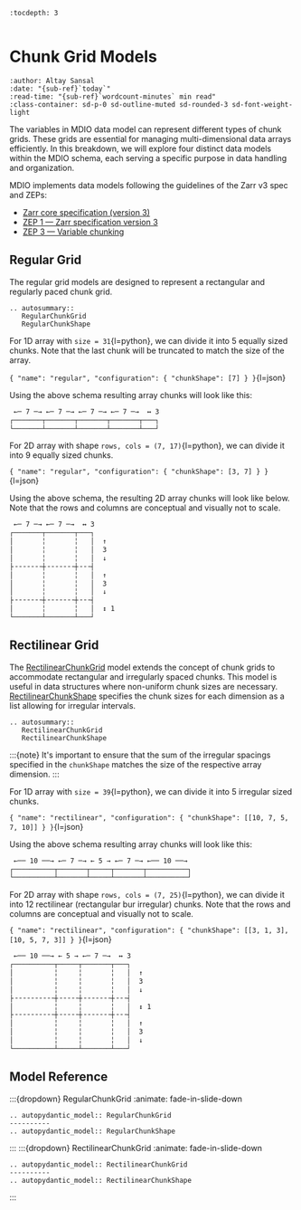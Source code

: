 ```{eval-rst}
:tocdepth: 3
```

```{currentModule} mdio.schema.chunk_grid

```

# Chunk Grid Models

```{article-info}
:author: Altay Sansal
:date: "{sub-ref}`today`"
:read-time: "{sub-ref}`wordcount-minutes` min read"
:class-container: sd-p-0 sd-outline-muted sd-rounded-3 sd-font-weight-light
```

The variables in MDIO data model can represent different types of chunk grids.
These grids are essential for managing multi-dimensional data arrays efficiently.
In this breakdown, we will explore four distinct data models within the MDIO schema,
each serving a specific purpose in data handling and organization.

MDIO implements data models following the guidelines of the Zarr v3 spec and ZEPs:

- [Zarr core specification (version 3)](https://zarr-specs.readthedocs.io/en/latest/v3/core/v3.0.html)
- [ZEP 1 — Zarr specification version 3](https://zarr.dev/zeps/accepted/ZEP0001.html)
- [ZEP 3 — Variable chunking](https://zarr.dev/zeps/draft/ZEP0003.html)

## Regular Grid

The regular grid models are designed to represent a rectangular and regularly
paced chunk grid.

```{eval-rst}
.. autosummary::
   RegularChunkGrid
   RegularChunkShape
```

For 1D array with `size = 31`{l=python}, we can divide it into 5 equally sized
chunks. Note that the last chunk will be truncated to match the size of the array.

`{ "name": "regular", "configuration": { "chunkShape": [7] } }`{l=json}

Using the above schema resulting array chunks will look like this:

```bash
 ←─ 7 ─→ ←─ 7 ─→ ←─ 7 ─→ ←─ 7 ─→  ↔ 3
┌───────┬───────┬───────┬───────┬───┐
└───────┴───────┴───────┴───────┴───┘
```

For 2D array with shape `rows, cols = (7, 17)`{l=python}, we can divide it into 9
equally sized chunks.

`{ "name": "regular", "configuration": { "chunkShape": [3, 7] } }`{l=json}

Using the above schema, the resulting 2D array chunks will look like below.
Note that the rows and columns are conceptual and visually not to scale.

```bash
 ←─ 7 ─→ ←─ 7 ─→  ↔ 3
┌───────┬───────┬───┐
│       ╎       ╎   │  ↑
│       ╎       ╎   │  3
│       ╎       ╎   │  ↓
├╶╶╶╶╶╶╶┼╶╶╶╶╶╶╶┼╶╶╶┤
│       ╎       ╎   │  ↑
│       ╎       ╎   │  3
│       ╎       ╎   │  ↓
├╶╶╶╶╶╶╶┼╶╶╶╶╶╶╶┼╶╶╶┤
│       ╎       ╎   │  ↕ 1
└───────┴───────┴───┘
```

## Rectilinear Grid

The [RectilinearChunkGrid](RectilinearChunkGrid) model extends
the concept of chunk grids to accommodate rectangular and irregularly spaced chunks.
This model is useful in data structures where non-uniform chunk sizes are necessary.
[RectilinearChunkShape](RectilinearChunkShape) specifies the chunk sizes for each
dimension as a list allowing for irregular intervals.

```{eval-rst}
.. autosummary::
   RectilinearChunkGrid
   RectilinearChunkShape
```

:::{note}
It's important to ensure that the sum of the irregular spacings specified
in the `chunkShape` matches the size of the respective array dimension.
:::

For 1D array with `size = 39`{l=python}, we can divide it into 5 irregular sized
chunks.

`{ "name": "rectilinear", "configuration": { "chunkShape": [[10, 7, 5, 7, 10]] } }`{l=json}

Using the above schema resulting array chunks will look like this:

```bash
 ←── 10 ──→ ←─ 7 ─→ ← 5 → ←─ 7 ─→ ←── 10 ──→
┌──────────┬───────┬─────┬───────┬──────────┐
└──────────┴───────┴─────┴───────┴──────────┘
```

For 2D array with shape `rows, cols = (7, 25)`{l=python}, we can divide it into 12
rectilinear (rectangular bur irregular) chunks. Note that the rows and columns are
conceptual and visually not to scale.

`{ "name": "rectilinear", "configuration": { "chunkShape": [[3, 1, 3], [10, 5, 7, 3]] } }`{l=json}

```bash
 ←── 10 ──→ ← 5 → ←─ 7 ─→  ↔ 3
┌──────────┬─────┬───────┬───┐
│          ╎     ╎       ╎   │  ↑
│          ╎     ╎       ╎   │  3
│          ╎     ╎       ╎   │  ↓
├╶╶╶╶╶╶╶╶╶╶┼╶╶╶╶╶┼╶╶╶╶╶╶╶┼╶╶╶┤
│          ╎     ╎       ╎   │  ↕ 1
├╶╶╶╶╶╶╶╶╶╶┼╶╶╶╶╶┼╶╶╶╶╶╶╶┼╶╶╶┤
│          ╎     ╎       ╎   │  ↑
│          ╎     ╎       ╎   │  3
│          ╎     ╎       ╎   │  ↓
└──────────┴─────┴───────┴───┘
```

## Model Reference

:::{dropdown} RegularChunkGrid
:animate: fade-in-slide-down

```{eval-rst}
.. autopydantic_model:: RegularChunkGrid
----------
.. autopydantic_model:: RegularChunkShape
```

:::
:::{dropdown} RectilinearChunkGrid
:animate: fade-in-slide-down

```{eval-rst}
.. autopydantic_model:: RectilinearChunkGrid
----------
.. autopydantic_model:: RectilinearChunkShape
```

:::
